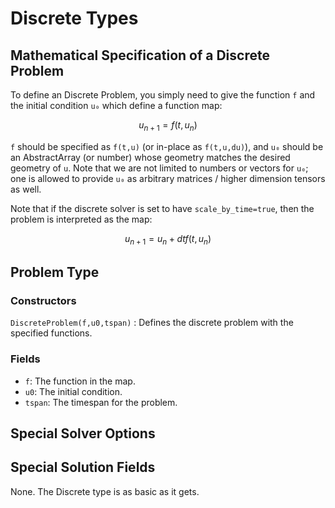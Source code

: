 # Discrete Types

## Mathematical Specification of a Discrete Problem

To define an Discrete Problem, you simply need to give the function ``f`` and the initial
condition ``u₀`` which define a function map:

```math
u_{n+1} = f(t,u_n)
```

`f` should be specified as `f(t,u)` (or in-place as `f(t,u,du)`), and `u₀` should
be an AbstractArray (or number) whose geometry matches the desired geometry of `u`.
Note that we are not limited to numbers or vectors for `u₀`; one is allowed to
provide `u₀` as arbitrary matrices / higher dimension tensors as well.

Note that if the discrete solver is set to have `scale_by_time=true`, then the problem
is interpreted as the map:

```math
u_{n+1} = u_n + dtf(t,u_n)
```

## Problem Type

### Constructors

`DiscreteProblem(f,u0,tspan)` : Defines the discrete problem with the specified functions.

### Fields

* `f`: The function in the map.
* `u0`: The initial condition.
* `tspan`: The timespan for the problem.

## Special Solver Options

## Special Solution Fields

None. The Discrete type is as basic as it gets.
